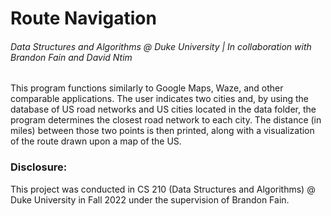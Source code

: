 # Route Navigation
###### Data Structures and Algorithms @ Duke University | In collaboration with Brandon Fain and David Ntim

This program functions similarly to Google Maps, Waze, and other comparable applications. The user indicates two cities and, by using the database of US road networks and US cities located in the data folder, the program determines the closest road network to each city. The distance (in miles) between those two points is then printed, along with a visualization of the route drawn upon a map of the US.

### Disclosure: 
This project was conducted in CS 210 (Data Structures and Algorithms) @ Duke University in Fall 2022 under the supervision of Brandon Fain.
